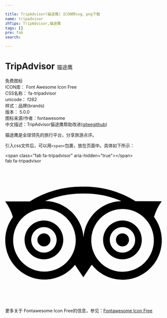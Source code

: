 ```yaml
---

title: TripAdvisor(猫途鹰) ICON转svg、png下载
name: tripadvisor
zhTips: TripAdvisor,猫途鹰
tags: []
pre: fab
search: 

---
```


# TripAdvisor  <small style="font-size: 60%;font-weight: 100">猫途鹰</small>


<div class="detail-page">
<p>
<span><span class="badge-success badge">免费图标</span> </span>
<br/>
<span>
ICON库：
<span class="badge-secondary badge">Font Awesome Icon Free</span> 
</span>
<br/>
<span>
CSS名称：
<span class="badge-secondary badge">fa-tripadvisor</span> 
</span>
<br/>
<span>
unicode：
<span class="badge-secondary badge">f262</span> 
<copy-btn content='f262' btn-title=""></copy-btn>
<copy-btn :content='String.fromCodePoint(parseInt("f262", 16))' btn-title="复制U"></copy-btn>
</span><br/><span>样式：<span class="badge-light badge">品牌(brands)</span></span>
<br/>
<span>
版本：
<span class="badge-secondary badge">5.0.0</span> 
</span>
<br/>
<span>图标来源/作者：<span class="badge-light badge">fontawesome</span></span> 
<br/>
<span class="zh-detail">中文描述：<span class="badge-primary badge">TripAdvisor</span><span class="badge-primary badge">猫途鹰</span><span class="help-link"><span>帮助改进</span>(<a href="https://gitee.com/liuwave/icon-helper/edit/master/json/fontawesome/brands/tripadvisor.json" target="_blank" rel="noopener noreferrer">gitee</a><a href="https://github.com/liuwave/icon-helper/edit/master/json/fontawesome/brands/tripadvisor.json" target="_blank" rel="noopener noreferrer">github</a></span>)</span><br/>
</p>
</div><div class="description description alert alert-light">猫途鹰是全球领先的旅行平台，分享旅游点评。</div>
<div class="alert alert-dark">
  <i class="fab fa-tripadvisor fa-xs"></i>
  <i class="fab fa-tripadvisor fa-sm"></i>
  <i class="fab fa-tripadvisor fa-lg"></i>
  <i class="fab fa-tripadvisor fa-2x"></i>
  <i class="fab fa-tripadvisor fa-3x"></i>
  <i class="fab fa-tripadvisor fa-5x"></i>
  <i class="fab fa-tripadvisor fa-7x"></i>
</div>
<div>
  <p>引入css文件后，可以用<code>&lt;span&gt;</code>包裹，放在页面中。具体如下所示：    
  </p>
  <div class="alert alert-primary" style="font-size: 14px">
    &lt;span class="fab fa-tripadvisor" aria-hidden="true"&gt;&lt;/span&gt;
    <copy-btn content='<span class="fab fa-tripadvisor" aria-hidden="true"></span>'></copy-btn>
  </div>
  <div class="alert alert-secondary">
    <i class="fab fa-tripadvisor"
    style="font-size: 24px"
    aria-hidden="true"></i> fab fa-tripadvisor
    <copy-btn content="fab fa-tripadvisor" btn-title="复制图标名称"></copy-btn>
  </div>
</div>
<div id="svg" class="svg-wrap">
<svg xmlns="http://www.w3.org/2000/svg" viewBox="0 0 576 512"><path d="M166.4 280.521c0 13.236-10.73 23.966-23.966 23.966s-23.966-10.73-23.966-23.966 10.73-23.966 23.966-23.966 23.966 10.729 23.966 23.966zm264.962-23.956c-13.23 0-23.956 10.725-23.956 23.956 0 13.23 10.725 23.956 23.956 23.956 13.23 0 23.956-10.725 23.956-23.956-.001-13.231-10.726-23.956-23.956-23.956zm89.388 139.49c-62.667 49.104-153.276 38.109-202.379-24.559l-30.979 46.325-30.683-45.939c-48.277 60.39-135.622 71.891-197.885 26.055-64.058-47.158-77.759-137.316-30.601-201.374A186.762 186.762 0 0 0 0 139.416l90.286-.05a358.48 358.48 0 0 1 197.065-54.03 350.382 350.382 0 0 1 192.181 53.349l96.218.074a185.713 185.713 0 0 0-28.352 57.649c46.793 62.747 34.964 151.37-26.648 199.647zM259.366 281.761c-.007-63.557-51.535-115.075-115.092-115.068C80.717 166.7 29.2 218.228 29.206 281.785c.007 63.557 51.535 115.075 115.092 115.068 63.513-.075 114.984-51.539 115.068-115.052v-.04zm28.591-10.455c5.433-73.44 65.51-130.884 139.12-133.022a339.146 339.146 0 0 0-139.727-27.812 356.31 356.31 0 0 0-140.164 27.253c74.344 1.582 135.299 59.424 140.771 133.581zm251.706-28.767c-21.992-59.634-88.162-90.148-147.795-68.157-59.634 21.992-90.148 88.162-68.157 147.795v.032c22.038 59.607 88.198 90.091 147.827 68.113 59.615-22.004 90.113-88.162 68.125-147.783zm-326.039 37.975v.115c-.057 39.328-31.986 71.163-71.314 71.106-39.328-.057-71.163-31.986-71.106-71.314.057-39.328 31.986-71.163 71.314-71.106 39.259.116 71.042 31.94 71.106 71.199zm-24.512 0v-.084c-.051-25.784-20.994-46.645-46.778-46.594-25.784.051-46.645 20.994-46.594 46.777.051 25.784 20.994 46.645 46.777 46.594 25.726-.113 46.537-20.968 46.595-46.693zm313.423 0v.048c-.02 39.328-31.918 71.194-71.247 71.173s-71.194-31.918-71.173-71.247c.02-39.328 31.918-71.194 71.247-71.173 39.29.066 71.121 31.909 71.173 71.199zm-24.504-.008c-.009-25.784-20.918-46.679-46.702-46.67-25.784.009-46.679 20.918-46.67 46.702.009 25.784 20.918 46.678 46.702 46.67 25.765-.046 46.636-20.928 46.67-46.693v-.009z"/></svg>
</div>
<detail full-name='fa-tripadvisor'></detail>
    
<div><p>更多关于  Fontawesome Icon Free的信息，参见：<a target="_blank" href="https://iconhelper.cn/fontawesome.html">Fontawesome Icon Free</a>
</p></div>
